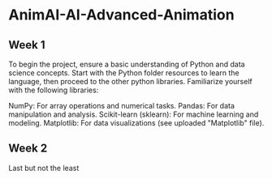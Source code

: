 # AnimAI-AI-Advanced-Animation

## Week 1 

To begin the project, ensure a basic understanding of Python and data science concepts. Start with the Python folder resources to learn the language, then proceed to the other python libraries. Familiarize yourself with the following libraries:

NumPy: For array operations and numerical tasks.
Pandas: For data manipulation and analysis.
Scikit-learn (sklearn): For machine learning and modeling.
Matplotlib: For data visualizations (see uploaded "Matplotlib" file).

##   Week 2
Last but not the least 

